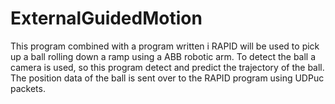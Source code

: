 # ExternalGuidedMotion

This program combined with a program written i RAPID will be used to pick up a ball rolling down a ramp using a ABB robotic arm. 
To detect the ball a camera is used, so this program detect and predict the trajectory of the ball. 
The position data of the ball is sent over to the RAPID program using UDPuc packets. 
